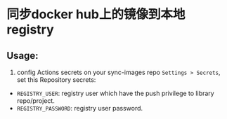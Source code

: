 # 同步docker hub上的镜像到本地registry

## Usage:

1. config Actions secrets on your sync-images repo `Settings > Secrets`, set this Repository secrets:

- `REGISTRY_USER`: registry user which have the push privilege to library repo/project.
- `REGISTRY_PASSWORD`: registry user password.
